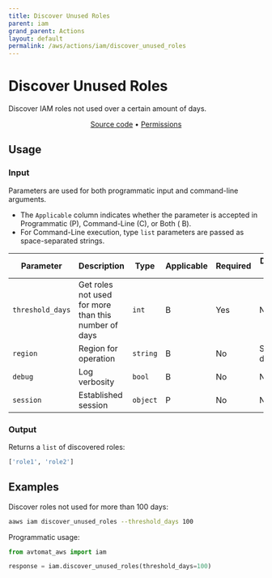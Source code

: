 ```yaml
---
title: Discover Unused Roles
parent: iam
grand_parent: Actions
layout: default
permalink: /aws/actions/iam/discover_unused_roles
---
```


# Discover Unused Roles

Discover IAM roles not used over a certain amount of days.<br/>

<p align="center">
   <a href="https://github.com/avtomat-hub/avtomat-aws/tree/main/avtomat_aws/iam/discover_unused_roles.py">Source code</a> •
   <a href="/aws/permissions/iam/discover_unused_roles">Permissions</a>
</p>

## Usage

### Input

Parameters are used for both programmatic input and command-line arguments.<br/>

- The `Applicable` column indicates whether the parameter is accepted in Programmatic (P), Command-Line (C), or Both (
  B).<br/>
- For Command-Line execution, type `list` parameters are passed as space-separated strings.

| Parameter        | Description                                          | Type     | Applicable | Required | Default value   |
|------------------|------------------------------------------------------|----------|------------|----------|-----------------|
| `threshold_days` | Get roles not used for more than this number of days | `int`    | B          | Yes      | None            |
| `region`         | Region for operation                                 | `string` | B          | No       | Session default |
| `debug`          | Log verbosity                                        | `bool`   | B          | No       | None            |
| `session`        | Established session                                  | `object` | P          | No       | None            |

### Output

Returns a `list` of discovered roles:

```python
['role1', 'role2']
```

## Examples

Discover roles not used for more than 100 days:

```bash
aaws iam discover_unused_roles --threshold_days 100
```

Programmatic usage:

```python
from avtomat_aws import iam

response = iam.discover_unused_roles(threshold_days=100)
```